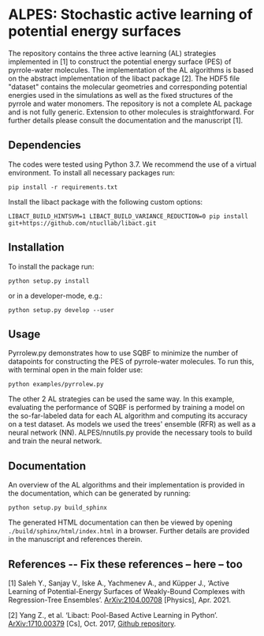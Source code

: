 # ALPES: Stochastic active learning of potential energy surfaces

The repository contains the three active learning (AL) strategies implemented in
[1] to construct the potential energy surface (PES) of pyrrole-water molecules.
The implementation of the AL algorithms is based on the abstract implementation
of the libact package [2]. The HDF5 file "dataset" contains the molecular
geometries and corresponding potential energies used in the simulations as well
as the fixed structures of the pyrrole and water monomers. The repository is not
a complete AL package and is not fully generic. Extension to other molecules is
straightforward. For further details please consult the documentation and the
manuscript [1].

## Dependencies

The codes were tested using Python 3.7. We recommend the use of a virtual
environment. To install all necessary packages run:

```
pip install -r requirements.txt
```
Install the libact package with the following custom options:
```
LIBACT_BUILD_HINTSVM=1 LIBACT_BUILD_VARIANCE_REDUCTION=0 pip install git+https://github.com/ntucllab/libact.git
```


## Installation

To install the package run:
```
python setup.py install
```
or in a developer-mode, e.g.:
```
python setup.py develop --user
```


## Usage

Pyrrolew.py demonstrates how to use SQBF to minimize the number of datapoints
for constructing the PES of pyrrole-water molecules. To run this, with terminal
open in the main folder use:

```
python examples/pyrrolew.py
```

The other 2 AL strategies can be used the same way. In this example, evaluating
the performance of SQBF is performed by training a model on the so-far-labeled
data for each AL algorithm and computing its accuracy on a test dataset. As
models we used the trees' ensemble (RFR) as well as a neural network (NN).
ALPES/nnutils.py provide the necessary tools to build and train the neural
network.


## Documentation

An overview of the AL algorithms and their implementation is provided in the
documentation, which can be generated by running:

```
python setup.py build_sphinx
```

The generated HTML documentation can then be viewed by opening
`./build/sphinx/html/index.html` in a browser. Further details are provided in
the manuscript and references therein.


## References --  Fix these references – here – too

[1] Saleh Y., Sanjay V., Iske A., Yachmenev A., and Küpper J., ‘Active Learning
of Potential-Energy Surfaces of Weakly-Bound Complexes with Regression-Tree
Ensembles’. [ArXiv:2104.00708]( http://arxiv.org/abs/2104.00708) [Physics], Apr.
2021.

[2] Yang Z., et al. ‘Libact: Pool-Based Active Learning in Python’.
[ArXiv:1710.00379](http://arxiv.org/abs/1710.00379) [Cs], Oct. 2017, [Github
repository](https://github.com/ntucllab/libact).



<!-- Put Emacs local variables into HTML comment
Local Variables:
coding: utf-8
fill-column: 80
End:
-->
